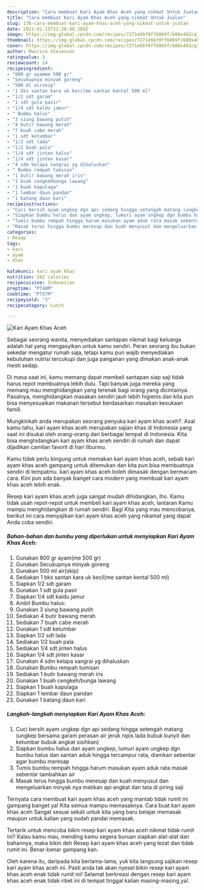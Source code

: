 ```yaml
---
description: "Cara membuat Kari Ayam Khas Aceh yang nikmat Untuk Jualan"
title: "Cara membuat Kari Ayam Khas Aceh yang nikmat Untuk Jualan"
slug: 178-cara-membuat-kari-ayam-khas-aceh-yang-nikmat-untuk-jualan
date: 2021-01-15T22:20:40.289Z
image: https://img-global.cpcdn.com/recipes/7271e6bf0ff6869f/680x482cq70/kari-ayam-khas-aceh-foto-resep-utama.jpg
thumbnail: https://img-global.cpcdn.com/recipes/7271e6bf0ff6869f/680x482cq70/kari-ayam-khas-aceh-foto-resep-utama.jpg
cover: https://img-global.cpcdn.com/recipes/7271e6bf0ff6869f/680x482cq70/kari-ayam-khas-aceh-foto-resep-utama.jpg
author: Maurice Stevenson
ratingvalue: 3
reviewcount: 14
recipeingredient:
- "800 gr ayamme 500 gr"
- "Secukupnya minyak goreng"
- "500 ml airskip"
- "1 bks santan kara uk kecilme santan kental 500 ml"
- "1/2 sdt garam"
- "1 sdt gula pasir"
- "1/4 sdt kaldu jamur"
- " Bumbu halus"
- "3 siung bawang putih"
- "4 butir bawang merah"
- "7 buah cabe merah"
- "1 sdt ketumbar"
- "1/2 sdt lada"
- "1/2 buah pala"
- "1/4 sdt jinten halus"
- "1/4 sdt jinten kasar"
- "4 sdm kelapa sangrai yg dihaluskan"
- " Bumbu rempah tumisan"
- "1 butir bawang merah iris"
- "1 buah cengkehbunga lawang"
- "1 buah kapulaga"
- "1 lembar daun pandan"
- "1 batang daun kari"
recipeinstructions:
- "Cuci bersih ayam ungkep dgn api sedang hingga setengah matang (ungkep bersama garam perasan air jeruk nipis lada bubuk kunyit dan ketumbar bubuk angkat sisihkan)"
- "Siapkan bumbu halus dan ayam ungkep, lumuri ayam ungkep dgn bumbu halus dan santan aduk hingga tercampur rata, diamkan sebentar agar bumbu meresap"
- "Tumis bumbu rempah hingga harum masukan ayam aduk rata masak sebentar tambahkan air"
- "Masak terus hingga bumbu meresap dan kuah menyusut dan mengeluarkan minyak nya matikan api angkat dan tata di piring saji"
categories:
- Resep
tags:
- kari
- ayam
- khas

katakunci: kari ayam khas 
nutrition: 162 calories
recipecuisine: Indonesian
preptime: "PT40M"
cooktime: "PT57M"
recipeyield: "3"
recipecategory: Lunch

---
```



![Kari Ayam Khas Aceh](https://img-global.cpcdn.com/recipes/7271e6bf0ff6869f/680x482cq70/kari-ayam-khas-aceh-foto-resep-utama.jpg)

Sebagai seorang wanita, menyediakan santapan nikmat bagi keluarga adalah hal yang mengasyikan untuk kamu sendiri. Peran seorang ibu bukan sekedar mengatur rumah saja, tetapi kamu pun wajib menyediakan kebutuhan nutrisi tercukupi dan juga panganan yang dimakan anak-anak mesti sedap.

Di masa  saat ini, kamu memang dapat membeli santapan siap saji tidak harus repot membuatnya lebih dulu. Tapi banyak juga mereka yang memang mau menghidangkan yang terenak bagi orang yang dicintainya. Pasalnya, menghidangkan masakan sendiri jauh lebih higienis dan kita pun bisa menyesuaikan makanan tersebut berdasarkan masakan kesukaan famili. 



Mungkinkah anda merupakan seorang penyuka kari ayam khas aceh?. Asal kamu tahu, kari ayam khas aceh merupakan sajian khas di Indonesia yang saat ini disukai oleh orang-orang dari berbagai tempat di Indonesia. Kita bisa menghidangkan kari ayam khas aceh sendiri di rumah dan dapat dijadikan camilan favorit di hari liburmu.

Kamu tidak perlu bingung untuk memakan kari ayam khas aceh, sebab kari ayam khas aceh gampang untuk ditemukan dan kita pun bisa membuatnya sendiri di tempatmu. kari ayam khas aceh boleh dimasak dengan bermacam cara. Kini pun ada banyak banget cara modern yang membuat kari ayam khas aceh lebih enak.

Resep kari ayam khas aceh juga sangat mudah dihidangkan, lho. Kamu tidak usah repot-repot untuk membeli kari ayam khas aceh, lantaran Kamu mampu menghidangkan di rumah sendiri. Bagi Kita yang mau mencobanya, berikut ini cara menyajikan kari ayam khas aceh yang nikamat yang dapat Anda coba sendiri.

<!--inarticleads1-->

##### Bahan-bahan dan bumbu yang diperlukan untuk menyiapkan Kari Ayam Khas Aceh:

1. Gunakan 800 gr ayam(me 500 gr)
1. Gunakan Secukupnya minyak goreng
1. Gunakan 500 ml air(skip)
1. Sediakan 1 bks santan kara uk kecil(me santan kental 500 ml)
1. Siapkan 1/2 sdt garam
1. Gunakan 1 sdt gula pasir
1. Siapkan 1/4 sdt kaldu jamur
1. Ambil  Bumbu halus:
1. Gunakan 3 siung bawang putih
1. Sediakan 4 butir bawang merah
1. Sediakan 7 buah cabe merah
1. Gunakan 1 sdt ketumbar
1. Siapkan 1/2 sdt lada
1. Sediakan 1/2 buah pala
1. Sediakan 1/4 sdt jinten halus
1. Siapkan 1/4 sdt jinten kasar
1. Gunakan 4 sdm kelapa sangrai yg dihaluskan
1. Gunakan  Bumbu rempah tumisan
1. Sediakan 1 butir bawang merah iris
1. Gunakan 1 buah cengkeh/bunga lawang
1. Siapkan 1 buah kapulaga
1. Siapkan 1 lembar daun pandan
1. Gunakan 1 batang daun kari




<!--inarticleads2-->

##### Langkah-langkah menyiapkan Kari Ayam Khas Aceh:

1. Cuci bersih ayam ungkep dgn api sedang hingga setengah matang (ungkep bersama garam perasan air jeruk nipis lada bubuk kunyit dan ketumbar bubuk angkat sisihkan)
1. Siapkan bumbu halus dan ayam ungkep, lumuri ayam ungkep dgn bumbu halus dan santan aduk hingga tercampur rata, diamkan sebentar agar bumbu meresap
1. Tumis bumbu rempah hingga harum masukan ayam aduk rata masak sebentar tambahkan air
1. Masak terus hingga bumbu meresap dan kuah menyusut dan mengeluarkan minyak nya matikan api angkat dan tata di piring saji




Ternyata cara membuat kari ayam khas aceh yang mantab tidak rumit ini gampang banget ya! Kita semua mampu memasaknya. Cara buat kari ayam khas aceh Sangat sesuai sekali untuk kita yang baru belajar memasak maupun untuk kalian yang sudah pandai memasak.

Tertarik untuk mencoba bikin resep kari ayam khas aceh nikmat tidak rumit ini? Kalau kamu mau, mending kamu segera buruan siapkan alat-alat dan bahannya, maka bikin deh Resep kari ayam khas aceh yang lezat dan tidak rumit ini. Benar-benar gampang kan. 

Oleh karena itu, daripada kita berlama-lama, yuk kita langsung sajikan resep kari ayam khas aceh ini. Pasti anda tak akan nyesel bikin resep kari ayam khas aceh enak tidak rumit ini! Selamat berkreasi dengan resep kari ayam khas aceh enak tidak ribet ini di tempat tinggal kalian masing-masing,ya!.

